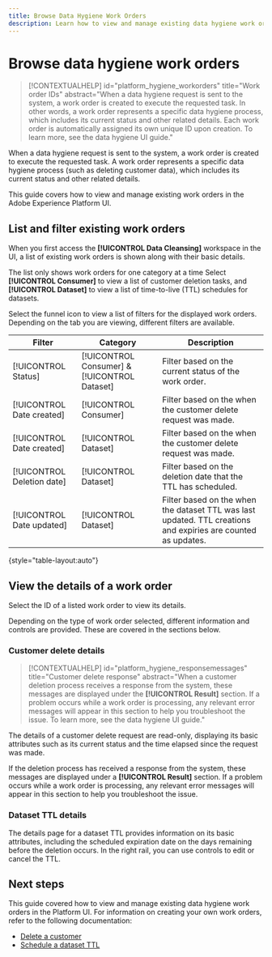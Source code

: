 ```yaml
---
title: Browse Data Hygiene Work Orders
description: Learn how to view and manage existing data hygiene work orders in the Adobe Experience Platform user interface.
---
```

# Browse data hygiene work orders

>[!CONTEXTUALHELP]
>id="platform_hygiene_workorders"
>title="Work order IDs"
>abstract="When a data hygiene request is sent to the system, a work order is created to execute the requested task. In other words, a work order represents a specific data hygiene process, which includes its current status and other related details. Each work order is automatically assigned its own unique ID upon creation. To learn more, see the data hygiene UI guide."

When a data hygiene request is sent to the system, a work order is created to execute the requested task. A work order represents a specific data hygiene process (such as deleting customer data), which includes its current status and other related details.

This guide covers how to view and manage existing work orders in the Adobe Experience Platform UI.

## List and filter existing work orders

When you first access the **[!UICONTROL Data Cleansing]** workspace in the UI, a list of existing work orders is shown along with their basic details.

The list only shows work orders for one category at a time Select **[!UICONTROL Consumer]** to view a list of customer deletion tasks, and **[!UICONTROL Dataset]** to view a list of time-to-live (TTL) schedules for datasets.

Select the funnel icon to view a list of filters for the displayed work orders. Depending on the tab you are viewing, different filters are available.

| Filter | Category | Description |
| --- | --- | --- |
| [!UICONTROL Status] | [!UICONTROL Consumer] & [!UICONTROL Dataset] | Filter based on the current status of the work order. |
| [!UICONTROL Date created] | [!UICONTROL Consumer] | Filter based on the when the customer delete request was made. |
| [!UICONTROL Date created] | [!UICONTROL Dataset] | Filter based on the when the customer delete request was made. |
| [!UICONTROL Deletion date] | [!UICONTROL Dataset] | Filter based on the deletion date that the TTL has scheduled. |
| [!UICONTROL Date updated] | [!UICONTROL Dataset] | Filter based on the when the dataset TTL was last updated. TTL creations and expiries are counted as updates. |

{style="table-layout:auto"}

## View the details of a work order

Select the ID of a listed work order to view its details.

Depending on the type of work order selected, different information and controls are provided. These are covered in the sections below.

### Customer delete details

>[!CONTEXTUALHELP]
>id="platform_hygiene_responsemessages"
>title="Customer delete response"
>abstract="When a customer deletion process receives a response from the system, these messages are displayed under the **[!UICONTROL Result]** section. If a problem occurs while a work order is processing, any relevant error messages will appear in this section to help you troubleshoot the issue. To learn more, see the data hygiene UI guide."

The details of a customer delete request are read-only, displaying its basic attributes such as its current status and the time elapsed since the request was made.

If the deletion process has received a response from the system, these messages are displayed under a **[!UICONTROL Result]** section. If a problem occurs while a work order is processing, any relevant error messages will appear in this section to help you troubleshoot the issue.

### Dataset TTL details

The details page for a dataset TTL provides information on its basic attributes, including the scheduled expiration date on the days remaining before the deletion occurs. In the right rail, you can use controls to edit or cancel the TTL.

## Next steps

This guide covered how to view and manage existing data hygiene work orders in the Platform UI. For information on creating your own work orders, refer to the following documentation:

* [Delete a customer](./delete-customer.md)
* [Schedule a dataset TTL](./dataset-ttl.md)
